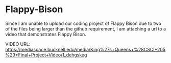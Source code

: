 # Flappy-Bison
Since I am unable to upload our coding project of Flappy Bison due to two of the files being larger than the github requirement, 
I am attaching a url to a video that demonstrates Flappy Bison.

VIDEO URL: https://mediaspace.bucknell.edu/media/King%27s+Queens+%28CSCI+205%29+Final+Project+Video/1_dehgskeg 
